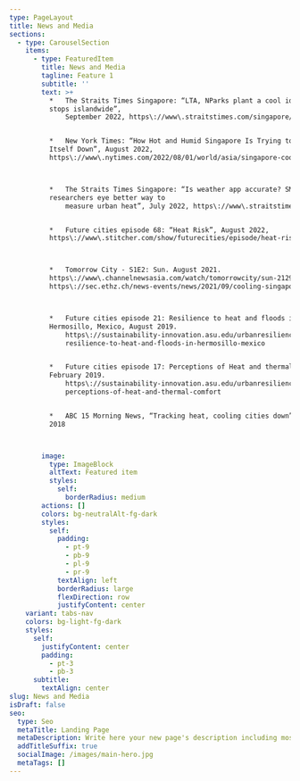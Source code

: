 ```yaml
---
type: PageLayout
title: News and Media
sections:
  - type: CarouselSection
    items:
      - type: FeaturedItem
        title: News and Media
        tagline: Feature 1
        subtitle: ''
        text: >+
          *   The Straits Times Singapore: “LTA, NParks plant a cool idea at bus
          stops islandwide”,
              September 2022, https\://www\.straitstimes.com/singapore/transport/lta-nparks-plant-a-cool-ideaat-bus-stops-islandwide


          *   New York Times: “How Hot and Humid Singapore Is Trying to Cool
          Itself Down”, August 2022,
          https\://www\.nytimes.com/2022/08/01/world/asia/singapore-cooling-heat-climate.html



          *   The Straits Times Singapore: “Is weather app accurate? SMU
          researchers eye better way to
              measure urban heat”, July 2022, https\://www\.straitstimes.com/singapore/environment/is-weatherapp-accurate-smu-researchers-eye-better-way-to-measure-urban-heat?close=true


          *   Future cities episode 68: “Heat Risk”, August 2022,
          https\://www\.stitcher.com/show/futurecities/episode/heat-risk-205402184



          *   Tomorrow City - S1E2: Sun. August 2021.
          https\://www\.channelnewsasia.com/watch/tomorrowcity/sun-2129581,
          https\://sec.ethz.ch/news-events/news/2021/09/cooling-singapore-in-tomorrowcity.html



          *   Future cities episode 21: Resilience to heat and floods in
          Hermosillo, Mexico, August 2019.
              https\://sustainability-innovation.asu.edu/urbanresilience/news/archive/future-cities-episode-21-
              resilience-to-heat-and-floods-in-hermosillo-mexico


          *   Future cities episode 17: Perceptions of Heat and thermal comfort,
          February 2019.
              https\://sustainability-innovation.asu.edu/urbanresilience/news/archive/future-cities-episode-17-
              perceptions-of-heat-and-thermal-comfort


          *   ABC 15 Morning News, “Tracking heat, cooling cities down”, October
          2018



        image:
          type: ImageBlock
          altText: Featured item
          styles:
            self:
              borderRadius: medium
        actions: []
        colors: bg-neutralAlt-fg-dark
        styles:
          self:
            padding:
              - pt-9
              - pb-9
              - pl-9
              - pr-9
            textAlign: left
            borderRadius: large
            flexDirection: row
            justifyContent: center
    variant: tabs-nav
    colors: bg-light-fg-dark
    styles:
      self:
        justifyContent: center
        padding:
          - pt-3
          - pb-3
      subtitle:
        textAlign: center
slug: News and Media
isDraft: false
seo:
  type: Seo
  metaTitle: Landing Page
  metaDescription: Write here your new page's description including most relevant keywords.
  addTitleSuffix: true
  socialImage: /images/main-hero.jpg
  metaTags: []
---
```

